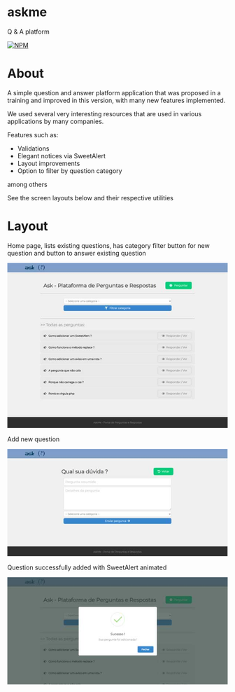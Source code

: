# askme
Q &amp; A platform

[![NPM](https://img.shields.io/npm/l/react)](https://github.com/marcelosurfdev/askme/blob/master/LICENSE)

# About

A simple question and answer platform application that was proposed in a training and improved in this version, with many new features implemented.

We used several very interesting resources that are used in various applications by many companies.

Features such as:
- Validations
- Elegant notices via SweetAlert
- Layout improvements
- Option to filter by question category

among others

See the screen layouts below and their respective utilities

# Layout

Home page, lists existing questions, has category filter button for new question and button to answer existing question

![Screenshot](public/img/01.jpg)

Add new question

![Screenshot](public/img/02.jpg)

Question successfully added with SweetAlert animated

![Screenshot](public/img/03.jpg)
